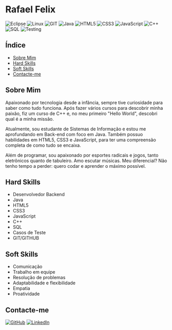 # Rafael Felix

![Eclipse](https://img.shields.io/badge/Eclipse-2C2255?style=for-the-badge&logo=eclipse&logoColor=white)
![Linux](https://img.shields.io/badge/Linux-FCC624?style=for-the-badge&logo=linux&logoColor=black)
![GIT](https://img.shields.io/badge/GIT-E44C30?style=for-the-badge&logo=git&logoColor=white)
![Java](https://img.shields.io/badge/java-%23ED8B00.svg?style=for-the-badge&logo=openjdk&logoColor=white)
![HTML5](https://img.shields.io/badge/HTML5-E34F26?style=for-the-badge&logo=html5&logoColor=white)
![CSS3](https://img.shields.io/badge/CSS3-%231572B6.svg?style=for-the-badge&logo=css3&logoColor=white)
![JavaScript](https://img.shields.io/badge/JavaScript-F7DF1E?style=for-the-badge&logo=javascript&logoColor=black)
![C++](https://img.shields.io/badge/C%2B%2B-%2300599C.svg?style=for-the-badge&logo=c%2B%2B&logoColor=white)
![SQL](https://img.shields.io/badge/SQL-4479A1?style=for-the-badge&logo=postgresql&logoColor=white)
![Testing](https://img.shields.io/badge/Testing-6DB33F?style=for-the-badge&logo=testing-library&logoColor=white)

## Índice
- [Sobre Mim](#sobre-mim)
- [Hard Skills](#hard-skills)
- [Soft Skills](#soft-skills)
- [Contacte-me](#contacte-me)
    
## Sobre Mim
    
Apaixonado por tecnologia desde a infância, sempre tive curiosidade para saber como tudo funciona. Após fazer vários cursos para descobrir minha paixão, fiz um curso de C++ e, no meu primeiro "Hello World", descobri qual é a minha missão.

Atualmente, sou estudante de Sistemas de Informação e estou me aprofundando em Back-end com foco em Java. Também possuo habilidades em HTML5, CSS3 e JavaScript, para ter uma compreensão completa de como tudo se encaixa.

Além de programar, sou apaixonado por esportes radicais e jogos, tanto eletrônicos quanto de tabuleiro. Amo escutar músicas. Meu diferencial? Não tenho tempo a perder: quero codar e aprender o máximo possível.
    
## Hard Skills
- Desenvolvedor Backend
- Java
- HTML5
- CSS3
- JavaScript
- C++
- SQL
- Casos de Teste
- GIT/GITHUB
    
## Soft Skills
- Comunicação
- Trabalho em equipe
- Resolução de problemas
- Adaptabilidade e flexibilidade
- Empatia
- Proatividade
    
## Contacte-me

[![GitHub](https://img.shields.io/badge/GitHub-%2312100E.svg?style=for-the-badge&logo=github&logoColor=white)](https://github.com/RafaelFelixMores)
[![LinkedIn](https://img.shields.io/badge/LinkedIn-%230A66C2.svg?style=for-the-badge&logo=linkedin&logoColor=white)](https://www.linkedin.com/in/rafael-felix-dev/)